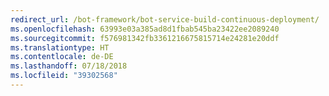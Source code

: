 ```yaml
---
redirect_url: /bot-framework/bot-service-build-continuous-deployment/
ms.openlocfilehash: 63993e03a385ad8d1fbab545ba23422ee2089240
ms.sourcegitcommit: f576981342fb3361216675815714e24281e20ddf
ms.translationtype: HT
ms.contentlocale: de-DE
ms.lasthandoff: 07/18/2018
ms.locfileid: "39302568"
---
```

